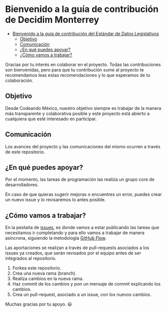 # Bienvenido a la guía de contribución de Decidim Monterrey

- [Bienvenido a la guía de contribución del Estándar de Datos Legislativos](#bienvenido-a-la-guía-de-contribución-del-estándar-de-datos-legislativos)
  - [Objetivo](#objetivo)
  - [Comunicación](#comunicación)
  - [¿En qué puedes apoyar?](#en-qué-puedes-apoyar)
  - [¿Cómo vamos a trabajar?](#cómo-vamos-a-trabajar)

Gracias por tu interés en colaborar en el proyecto. Todas las contribuciones son
bienvenidas, pero para que tu contribución sume al proyecto te recomendamos leas
estas recomendaciones y lo que esperamos de tu colaboración.

## Objetivo

Desde Codeando México, nuestro objetivo siempre es trabajar de la manera más
transparente y colaborativa posible y este proyecto está abierto a cualquiera
que esté interesado en participar.

## Comunicación

Los avances del proyecto y las comunicaciones del mismo ocurren a través de este
repositorio.

## ¿En qué puedes apoyar?

Por el momento, las tareas de programación las realiza un grupo core de desarrolladores.

En caso de que quieras sugerir mejoras o encuentres un error, puedes crear un nuevo issue y lo revisaremos lo antes posible.

## ¿Cómo vamos a trabajar?

En la pestaña de [issues](https://github.com/CodeandoMexico/decidim-monterrey/issues),
es donde vamos a estar publicando las tareas que necesitamos ir completando y para ello vamos a trabajar de manera asíncrona, siguiendo la metodología [GitHub Flow](https://docs.github.com/es/get-started/quickstart/github-flow).

Las aportaciones se realizan a través de pull-requests asociados a los issues ya creados, que serán revisados por el equipo antes de ser integrados al repositorio.

1. Forkea este repositorio.
2. Crea una nueva rama (branch).
3. Realiza cambios en la nueva rama.
4. Haz commit de los cambios y pon un mensaje de commit explicando los cambios.
5. Crea un pull-request, asociado a un issue, con los nuevos cambios.

Muchas gracias por tu apoyo. :smiley:

